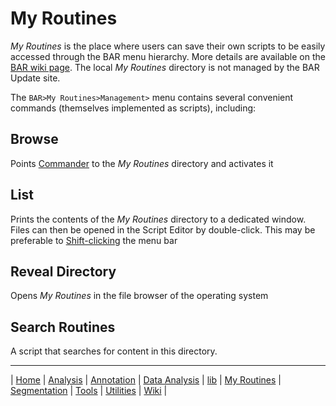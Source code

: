 # My Routines

_My Routines_ is the place where users can save their own scripts to be easily accessed
through the BAR menu hierarchy. More details are available on the [BAR wiki page][Wiki].
The local _My Routines_ directory is not managed by the BAR Update site.

The `BAR>My Routines>Management>` menu contains several convenient commands (themselves
implemented as scripts), including:


## Browse
Points [Commander][Utilities] to the _My Routines_ directory and activates it


## List
Prints the contents of the _My Routines_ directory to a dedicated window. Files can then
be opened in the Script Editor by double-click. This may be preferable to
[Shift-clicking](http://imagej.net/BAR#OpeningBAR) the menu bar


## Reveal Directory
Opens _My Routines_ in the file browser of the operating system


## Search Routines
A script that searches for content in this directory.



------
| [Home] | [Analysis] | [Annotation] | [Data Analysis] | [lib] | [My Routines] | [Segmentation] | [Tools] | [Utilities] | [Wiki] |

[Home]: https://github.com/tferr/Scripts
[Analysis]: https://github.com/tferr/Scripts/tree/master/BAR/src/main/resources/scripts/BAR/Analysis
[Annotation]: https://github.com/tferr/Scripts/tree/master/BAR/src/main/resources/scripts/BAR/Annotation
[Data Analysis]: https://github.com/tferr/Scripts/tree/master/BAR/src/main/resources/scripts/BAR/Data_Analysis
[lib]: https://github.com/tferr/Scripts/tree/master//BAR/src/main/resources/scripts/BAR/lib
[My Routines]: https://github.com/tferr/Scripts/tree/master/BAR/src/main/resources/scripts/BAR/My_Routines
[Segmentation]: https://github.com/tferr/Scripts/tree/master/BAR/src/main/resources/scripts/BAR/Segmentation
[Tools]: https://github.com/tferr/Scripts/tree/master//BAR/src/main/resources/scripts/BAR/tools
[Utilities]: https://github.com/tferr/Scripts/tree/master//BAR/src/main/resources/scripts/BAR/Utilities
[Wiki]: https://imagej.net/BAR
